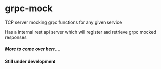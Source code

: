 # grpc-mock


TCP server mocking grpc functions for any given service

Has a internal rest api server which will register and retrieve grpc mocked responses

##### More to come over here....

#### Still under development